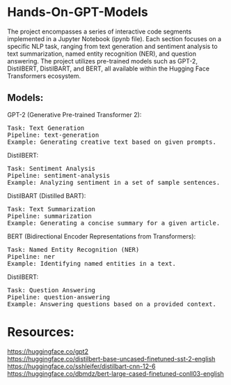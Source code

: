 # Hands-On-GPT-Models
The project encompasses a series of interactive code segments implemented in a Jupyter Notebook (ipynb file). Each section focuses on a specific NLP task, ranging from text generation and sentiment analysis to text summarization, named entity recognition (NER), and question answering. The project utilizes pre-trained models such as GPT-2, DistilBERT, DistilBART, and BERT, all available within the Hugging Face Transformers ecosystem.

## Models:

GPT-2 (Generative Pre-trained Transformer 2):
<pre>
Task: Text Generation
Pipeline: text-generation
Example: Generating creative text based on given prompts.
</pre>
DistilBERT:
<pre>
Task: Sentiment Analysis
Pipeline: sentiment-analysis
Example: Analyzing sentiment in a set of sample sentences.
</pre>
DistilBART (Distilled BART):
<pre>
Task: Text Summarization
Pipeline: summarization
Example: Generating a concise summary for a given article.
</pre>
BERT (Bidirectional Encoder Representations from Transformers):
<pre>
Task: Named Entity Recognition (NER)
Pipeline: ner
Example: Identifying named entities in a text.
</pre>
DistilBERT:
<pre>
Task: Question Answering
Pipeline: question-answering
Example: Answering questions based on a provided context.
</pre>
# Resources:
https://huggingface.co/gpt2 <br>
https://huggingface.co/distilbert-base-uncased-finetuned-sst-2-english <br>
https://huggingface.co/sshleifer/distilbart-cnn-12-6 <br>
https://huggingface.co/dbmdz/bert-large-cased-finetuned-conll03-english <br>
